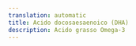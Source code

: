 ```yaml
---
translation: automatic
title: Acido docosaesaenoico (DHA)
description: Acido grasso Omega-3
---
```

